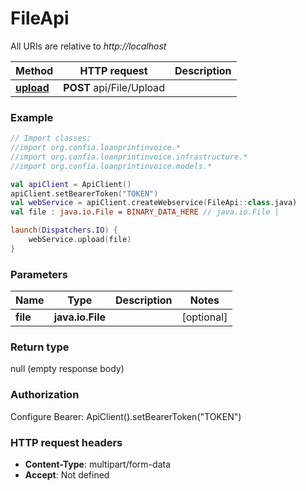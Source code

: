 # FileApi

All URIs are relative to *http://localhost*

| Method | HTTP request | Description |
| ------------- | ------------- | ------------- |
| [**upload**](FileApi.md#upload) | **POST** api/File/Upload |  |





### Example
```kotlin
// Import classes:
//import org.confia.loanprintinvoice.*
//import org.confia.loanprintinvoice.infrastructure.*
//import org.confia.loanprintinvoice.models.*

val apiClient = ApiClient()
apiClient.setBearerToken("TOKEN")
val webService = apiClient.createWebservice(FileApi::class.java)
val file : java.io.File = BINARY_DATA_HERE // java.io.File | 

launch(Dispatchers.IO) {
    webService.upload(file)
}
```

### Parameters
| Name | Type | Description  | Notes |
| ------------- | ------------- | ------------- | ------------- |
| **file** | **java.io.File**|  | [optional] |

### Return type

null (empty response body)

### Authorization


Configure Bearer:
    ApiClient().setBearerToken("TOKEN")

### HTTP request headers

 - **Content-Type**: multipart/form-data
 - **Accept**: Not defined


